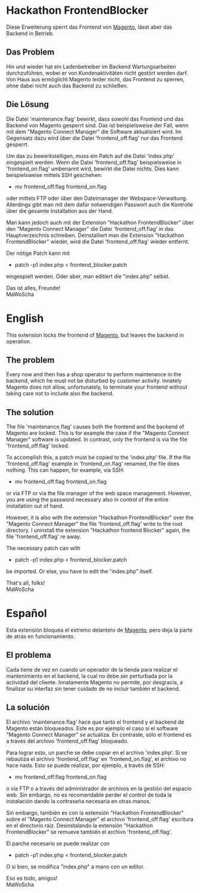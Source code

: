 # Hackathon FrontendBlocker

Diese Erweiterung sperrt das Frontend von [Magento](http://www.magento.com/), lässt aber das Backend in Betrieb.

## Das Problem

Hin und wieder hat ein Ladenbetreiber im Backend Wartungsarbeiten durchzuführen, wobei er von Kundenaktivitäten nicht gestört werden darf. Von Haus aus ermöglicht Magento leider nicht, das Frontend zu sperren, ohne dabei nicht auch das Backend zu schließen.

## Die Lösung

Die Datei 'maintenance.flag' bewirkt, dass sowohl das Frontend und das Backend von Magento gesperrt sind. Das ist beispielsweise der Fall, wenn mit dem "Magento Connect Manager" die Software aktualisiert wird. Im Gegensatz dazu wird über die Datei 'frontend_off.flag' nur das Frontend gesperrt.

Um das zu bewerkstelligen, muss ein Patch auf die Datei 'index.php' eingespielt werden. Wenn die Datei 'frontend_off.flag' beispielsweise in 'frontend_on.flag' umbenannt wird, bewirkt die Datei nichts. Dies kann beispielsweise mittels SSH geschehen:
* mv frontend_off.flag frontend_on.flag

oder mittels FTP oder über den Dateimanager der Webspace-Verwaltung. Allerdings gibt man mit dem dafür notwendigen Passwort auch die Kontrolle über die gesamte Installation aus der Hand.

Man kann jedoch auch mit der Extension "Hackathon FrontendBlocker" über den "Magento Connect Manager" die Datei 'frontend_off.flag' in das Hauptverzeichnis schreiben. Deinstalliert man die Extension "Hackathon FrontendBlocker" wieder, wird die Datei 'frontend_off.flag' wieder entfernt.

Der nötige Patch kann mit
* patch -p1 index.php < frontend_blocker.patch

eingespielt werden. Oder aber, man editiert die "index.php" selbst.

Das ist alles, Freunde!<br />
MaWoScha

# English
This extension locks the frontend of [Magento](http://www.magento.com/), but leaves the backend in operation.

## The problem
Every now and then has a shop operator to perform maintenance in the backend, which he must not be disturbed by customer activity. Innately Magento does not allow, unfortunately, to terminate your frontend without taking care not to include also the backend.

## The solution
The file 'maintenance.flag' causes both the frontend and the backend of Magento are locked. This is for example the case if the "Magento Connect Manager" software is updated. In contrast, only the frontend is via the file 'frontend_off.flag' locked.

To accomplish this, a patch must be copied to the 'index.php' file. If the file 'frontend_off.flag' example in 'frontend_on.flag' renamed, the file does nothing. This can happen, for example, via SSH:
* mv frontend_off.flag frontend_on.flag

or via FTP or via the file manager of the web space management. However, you are using the password necessary also in control of the entire installation out of hand.

However, it is also with the extension "Hackathon FrontendBlocker" over the "Magento Connect Manager" the file 'frontend_off.flag' write to the root directory. I uninstall the extension "Hackathon frontend Blocker" again, the file 'frontend_off.flag' re away.

The necessary patch can with
* patch -p1 index.php < frontend_blocker.patch

be imported. Or else, you have to edit the "index.php" itself.

That's all, folks!<br />
MaWoScha


# Español
Esta extensión bloquea el extremo delantero de [Magento](http://www.magento.com/), pero deja la parte de atrás en funcionamiento.

## El problema
Cada tiene de vez en cuando un operador de la tienda para realizar el mantenimiento en el backend, la cual no debe ser perturbada por la actividad del cliente. Innatamente Magento no permite, por desgracia, a finalizar su interfaz sin tener cuidado de no incluir también el backend.

## La solución
El archivo 'maintenance.flag' hace que tanto el frontend y el backend de Magento están bloqueados. Este es por ejemplo el caso si el software "Magento Connect Manager" se actualiza. En contraste, sólo el frontend es a través del archivo 'frontend_off.flag' bloqueado.

Para lograr esto, un parche se debe copiar en el archivo 'index.php'. Si se rebautiza el archivo 'frontend_off.flag' en 'frontend_on.flag', el archivo no hace nada. Esto se puede realizar, por ejemplo, a través de SSH:
* mv frontend_off.flag frontend_on.flag

o vía FTP o a través del administrador de archivos en la gestión del espacio web. Sin embargo, no es recomendable perder el control de toda la instalación dando la contraseña necesaria en otras manos.

Sin embargo, también es con la extensión "Hackathon FrontendBlocker" sobre el "Magento Connect Manager" el archivo 'frontend_off.flag' escritura en el directorio raíz. Desinstalando la extensión "Hackathon FrontendBlocker" se remueve también el archivo 'frontend_off.flag'.

El parche necesario se puede realizar con
* patch -p1 index.php < frontend_blocker.patch

O si bien, se modifica "index.php" a mano con un editor.

Eso es todo, amigos!<br />
MaWoScha
